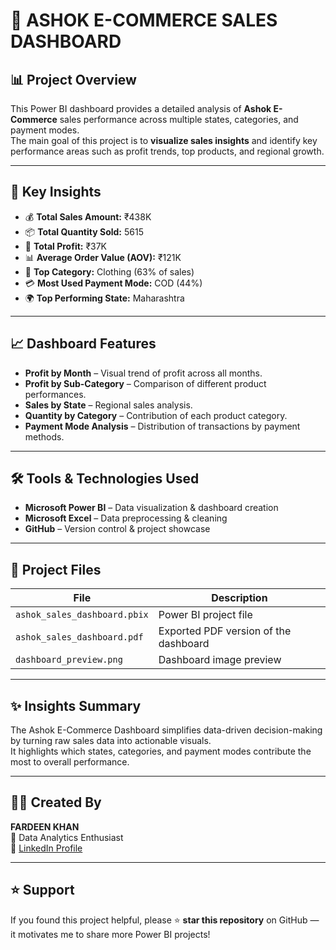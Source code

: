 # 🧾 ASHOK E-COMMERCE SALES DASHBOARD

## 📊 Project Overview
This Power BI dashboard provides a detailed analysis of **Ashok E-Commerce** sales performance across multiple states, categories, and payment modes.  
The main goal of this project is to **visualize sales insights** and identify key performance areas such as profit trends, top products, and regional growth.

---

## 🧠 Key Insights
- 💰 **Total Sales Amount:** ₹438K  
- 📦 **Total Quantity Sold:** 5615  
- 💸 **Total Profit:** ₹37K  
- 📊 **Average Order Value (AOV):** ₹121K  
- 👕 **Top Category:** Clothing (63% of sales)  
- 💳 **Most Used Payment Mode:** COD (44%)  
- 🌍 **Top Performing State:** Maharashtra  

---

## 📈 Dashboard Features
- **Profit by Month** – Visual trend of profit across all months.  
- **Profit by Sub-Category** – Comparison of different product performances.  
- **Sales by State** – Regional sales analysis.  
- **Quantity by Category** – Contribution of each product category.  
- **Payment Mode Analysis** – Distribution of transactions by payment methods.  

---


## 🛠️ Tools & Technologies Used
- **Microsoft Power BI** – Data visualization & dashboard creation  
- **Microsoft Excel** – Data preprocessing & cleaning  
- **GitHub** – Version control & project showcase  

---

## 📂 Project Files
| File | Description |
|------|--------------|
| `ashok_sales_dashboard.pbix` | Power BI project file |
| `ashok_sales_dashboard.pdf` | Exported PDF version of the dashboard |
| `dashboard_preview.png` | Dashboard image preview |

---
## ✨ Insights Summary
The Ashok E-Commerce Dashboard simplifies data-driven decision-making by turning raw sales data into actionable visuals.  
It highlights which states, categories, and payment modes contribute the most to overall performance.

---

## 👨‍💻 Created By
**FARDEEN KHAN**  
📍 Data Analytics Enthusiast  
🔗 [LinkedIn Profile](https://www.linkedin.com/in/mrfardeenkhan)

---

## ⭐ Support
If you found this project helpful, please ⭐ **star this repository** on GitHub — it motivates me to share more Power BI projects!
